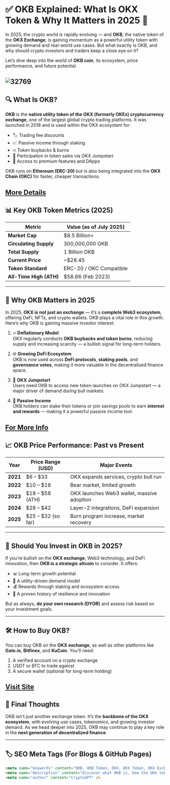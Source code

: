 # ✅ OKB Explained: What Is OKX Token & Why It Matters in 2025 🚀

In 2025, the crypto world is rapidly evolving — and **OKB**, the native token of the **OKX Exchange**, is gaining momentum as a powerful utility token with growing demand and real-world use cases. But what exactly is OKB, and why should crypto investors and traders keep a close eye on it?

Let’s dive deep into the world of **OKB coin**, its ecosystem, price performance, and future potential.

![32769](https://github.com/user-attachments/assets/e1ee7536-59f7-4d6c-933e-0dbc7dbf2592)
---

## 🔍 What Is OKB?

**OKB** is the **native utility token of the OKX (formerly OKEx) cryptocurrency exchange**, one of the largest global crypto trading platforms. It was launched in 2018 and is used within the OKX ecosystem for:

- 🏷️ Trading fee discounts  
- 📈 Passive income through staking  
- 🔥 Token buybacks & burns  
- 🚀 Participation in token sales via OKX Jumpstart  
- 💎 Access to premium features and DApps  

OKB runs on **Ethereum (ERC-20)** but is also being integrated into the **OKX Chain (OKC)** for faster, cheaper transactions.

[More Details](https://bitly.cx/Wzv00)
---

## 📊 Key OKB Token Metrics (2025)

| Metric                  | Value (as of July 2025)     |
|-------------------------|-----------------------------|
| **Market Cap**          | $8.5 Billion+               |
| **Circulating Supply**  | 300,000,000 OKB             |
| **Total Supply**        | 1 Billion OKB               |
| **Current Price**       | ~$28.45                     |
| **Token Standard**      | ERC-20 / OKC Compatible     |
| **All-Time High (ATH)** | $58.66 (Feb 2023)           |

---

## 💼 Why OKB Matters in 2025

In 2025, **OKX is not just an exchange** — it’s a **complete Web3 ecosystem**, offering DeFi, NFTs, and crypto wallets. OKB plays a vital role in this growth. Here’s why OKB is gaining massive investor interest:

1. 🔥 **Deflationary Model**  
   OKX regularly conducts **OKB buybacks and token burns**, reducing supply and increasing scarcity — a bullish signal for long-term holders.

2. 🌐 **Growing DeFi Ecosystem**  
   OKB is now used across **DeFi protocols**, **staking pools**, and **governance votes**, making it more valuable in the decentralized finance space.

3. 🚀 **OKX Jumpstart**  
   Users need OKB to access new token launches on OKX Jumpstart — a major driver of demand during bull markets.

4. 💸 **Passive Income**  
   OKB holders can stake their tokens or join savings pools to earn **interest and rewards** — making it a powerful passive income tool.

[For More Info](https://bitly.cx/YAxD)
---

## 📈 OKB Price Performance: Past vs Present

| Year        | Price Range (USD)       | Major Events                                |
|-------------|-------------------------|---------------------------------------------|
| **2021**    | $6 – $33                | OKX expands services, crypto bull run       |
| **2022**    | $10 – $18               | Bear market, limited growth                 |
| **2023**    | $18 – $58 (ATH)         | OKX launches Web3 wallet, massive adoption  |
| **2024**    | $28 – $42               | Layer-2 integrations, DeFi expansion        |
| **2025**    | $25 – $32 (so far)      | Burn program increase, market recovery      |

---

## 🧠 Should You Invest in OKB in 2025?

If you’re bullish on the **OKX exchange**, Web3 technology, and DeFi innovation, then **OKB is a strategic altcoin** to consider. It offers:

- 📊 Long-term growth potential  
- 🧩 A utility-driven demand model  
- 💰 Rewards through staking and ecosystem access  
- 🧱 A proven history of resilience and innovation

But as always, **do your own research (DYOR)** and assess risk based on your investment goals.

---

## 🛠️ How to Buy OKB?

You can buy OKB on the **OKX exchange**, as well as other platforms like **Gate.io**, **Bitfinex**, and **KuCoin**. You’ll need:

1. A verified account on a crypto exchange  
2. USDT or BTC to trade against  
3. A secure wallet (optional for long-term holding)

[Visit Site](https://bitly.cx/Z1tlo)
---

## 🏁 Final Thoughts

OKB isn't just another exchange token. It’s the **backbone of the OKX ecosystem**, with evolving use cases, tokenomics, and growing investor demand. As we head deeper into 2025, OKB may continue to play a key role in the **next generation of decentralized finance**.

---

## 🏷️ SEO Meta Tags (For Blogs & GitHub Pages)

```html
<meta name="keywords" content="OKB, OKB Token, OKX, OKX Token, OKX Exchange, OKB Price Prediction 2025, Buy OKB, OKB Coin, Crypto Exchange Tokens, DeFi Tokens 2025, Top Crypto Tokens, Passive Income Crypto, Crypto Investment 2025, OKB Tokenomics, What is OKB" />
<meta name="description" content="Discover what OKB is, how the OKX token works, and why it's gaining importance in 2025. Learn about OKB tokenomics, price predictions, use cases, and investment potential." />
<meta name="author" content="CryptoGPT" />
